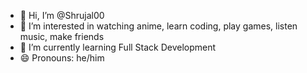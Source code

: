 - 👋 Hi, I’m @Shrujal00
- 👀 I’m interested in watching anime, learn coding, play games, listen music, make friends
- 🌱 I’m currently learning Full Stack Development
- 😄 Pronouns: he/him

<!---
Shrujal00/Shrujal00 is a ✨ special ✨ repository because its `README.md` (this file) appears on your GitHub profile.
You can click the Preview link to take a look at your changes.
--->
